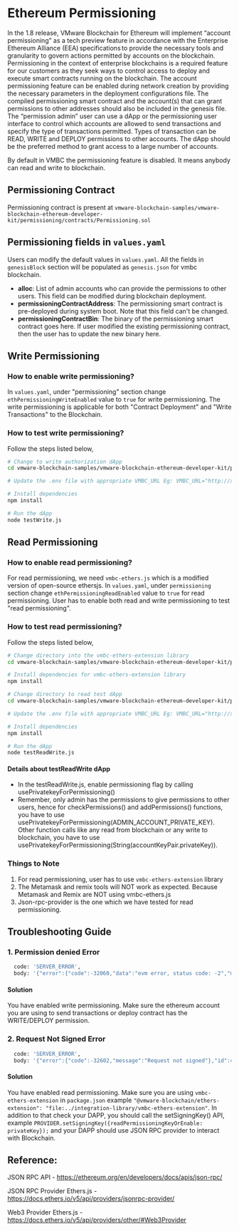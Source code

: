 # Ethereum Permissioning

In the 1.8 release, VMware Blockchain for Ethereum will implement “account permissioning” as a tech preview feature in accordance with the Enterprise Ethereum Alliance (EEA) specifications to provide the necessary tools and granularity to govern actions permitted by accounts on the blockchain. Permissioning in the context of enterprise blockchains is a required feature for our customers as they seek ways to control access to deploy and execute smart contracts running on the blockchain. The account permissioning feature can be enabled during network creation by providing the necessary parameters in the deployment configurations file. The compiled permissioning smart contract and the account(s) that can grant permissions to other addresses should also be included in the genesis file. The “permission admin” user can use a dApp or the permissioning user interface to control which accounts are allowed to send transactions and specify the type of transactions permitted. Types of transaction can be READ, WRITE and DEPLOY permissions to other accounts. The dApp should be the preferred method to grant access to a large number of accounts.

By default in VMBC the permissioning feature is disabled. It means anybody can read and write to blockchain.

## Permissioning Contract
Permissioning contract is present at `vmware-blockchain-samples/vmware-blockchain-ethereum-developer-kit/permissioning/contracts/Permissioning.sol`
 
## Permissioning fields in `values.yaml`

Users can modify the default values in `values.yaml`. All the fields in `genesisBlock` section will be populated as `genesis.json` for vmbc blockchain.
 * **alloc**: List of admin accounts who can provide the permissions to other users. This field can be modified during blockchain deployment.
 * **permissioningContractAddress**: The permissioning smart contract is pre-deployed during system boot. Note that this field can't be changed.
 * **permissioningContractBin**: The binary of the permissioning smart contract goes here. If user modified the existing permissioning contract, then the user has to update the new binary here. 

## Write Permissioning

### How to enable write permissioning?

In `values.yaml`, under "permissioning" section change `ethPermissioningWriteEnabled` value to `true` for write permissioning.
The write permissioning is applicable for both "Contract Deployment" and "Write Transactions" to the Blockchain.

### How to test write permissioning?

Follow the steps listed below,
```sh
# Change to write authorization dApp
cd vmware-blockchain-samples/vmware-blockchain-ethereum-developer-kit/permissioning/sample-dapps/write-authorization

# Update the .env file with appropriate VMBC_URL Eg: VMBC_URL="http://x.x.x.x:8545"

# Install dependencies
npm install

# Run the dApp
node testWrite.js
```

## Read Permissioning

### How to enable read permissioning?

For read permissioning, we need `vmbc-ethers.js` which is a modified version of open-source ethersjs. 
In `values.yaml`, under `permissioning` section change `ethPermissioningReadEnabled` value to `true` for read permissioning. User has to enable both read and write permissioning to test "read permissioning".

### How to test read permissioning?
Follow the steps listed below,
```sh
# Change directory into the vmbc-ethers-extension library
cd vmware-blockchain-samples/vmware-blockchain-ethereum-developer-kit/permissioning/sample-dapps/read-write-authorization/integration-library/vmbc-ethers-extension

# Install dependencies for vmbc-ethers-extension library
npm install

# Change directory to read test dApp
cd vmware-blockchain-samples/vmware-blockchain-ethereum-developer-kit/permissioning/sample-dapps/read-write-authorization/dapp

# Update the .env file with appropriate VMBC_URL Eg: VMBC_URL="http://x.x.x.x:8545" 

# Install dependencies
npm install

# Run the dApp
node testReadWrite.js
```
#### Details about testReadWrite dApp
- In the testReadWrite.js, enable permissioning flag by calling usePrivatekeyForPermissioning()
- Remember, only admin has the permissions to give permissions to other users, hence for checkPermissions() and addPermissions() functions, you have to use usePrivatekeyForPermissioning(ADMIN_ACCOUNT_PRIVATE_KEY). Other function calls like any read from blockchain or any write to blockchain, you have to use usePrivatekeyForPermissioning(String(accountKeyPair.privateKey)).


### Things to Note
1. For read permissioning, user has to use `vmbc-ethers-extension` library
2. The Metamask and remix tools will NOT work as expected. Because Metamask and Remix are NOT using vmbc-ethers.js
3. Json-rpc-provider is the one which we have tested for read permissioning.

## Troubleshooting Guide
### 1. Permission denied Error
```sh
  code: 'SERVER_ERROR',
  body: '{"error":{"code":-32060,"data":"evm error, status code: -2","message":"Permission denied"},"id":58,"jsonrpc":"2.0"}',
```
#### Solution
You have enabled write permissioning. Make sure the ethereum account you are using to send transactions or deploy contract has the WRITE/DEPLOY permission. 
### 2. Request Not Signed Error
```sh 
  code: 'SERVER_ERROR',
  body: '{"error":{"code":-32602,"message":"Request not signed"},"id":47,"jsonrpc":"2.0"}',
```
#### Solution
You have enabled read permissioning. Make sure you are using `vmbc-ethers-extension` in `package.json` example `"@vmware-blockchain/ethers-extension": "file:../integration-library/vmbc-ethers-extension"`. In addition to that check your DAPP, you should call the setSigningKey() API, example `PROVIDER.setSigningKey({readPermissioningKeyOrEnable: privateKey});` and your DAPP should use JSON RPC provider to interact with Blockchain.

## Reference:
JSON RPC API - https://ethereum.org/en/developers/docs/apis/json-rpc/

JSON RPC Provider Ethers.js - https://docs.ethers.io/v5/api/providers/jsonrpc-provider/

Web3 Provider Ethers.js - https://docs.ethers.io/v5/api/providers/other/#Web3Provider
